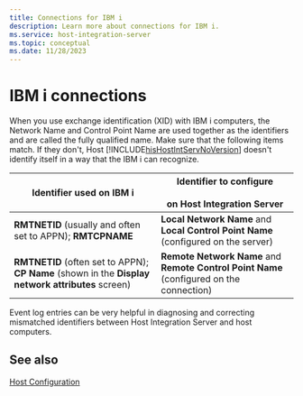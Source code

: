 ```yaml
---
title: Connections for IBM i
description: Learn more about connections for IBM i.
ms.service: host-integration-server
ms.topic: conceptual
ms.date: 11/28/2023
---
```


# IBM i connections

When you use exchange identification (XID) with IBM i computers, the Network Name and Control Point Name are used together as the identifiers and are called the fully qualified name. Make sure that the following items match. If they don't, Host [!INCLUDE[hisHostIntServNoVersion](../includes/hishostintservnoversion-md.md)] doesn't identify itself in a way that the IBM i can recognize.
  
| Identifier used on IBM i | Identifier to configure <br><br> on Host Integration Server |
|---------------------------------|-------------------------------------------------------------|
| **RMTNETID** (usually and often set to APPN); **RMTCPNAME** | **Local Network Name** and **Local Control Point Name** (configured on the server) |
| **RMTNETID** (often set to APPN); **CP Name** (shown in the **Display network attributes** screen) | **Remote Network Name** and **Remote Control Point Name** (configured on the connection) |

Event log entries can be very helpful in diagnosing and correcting mismatched identifiers between Host Integration Server and host computers.

## See also

[Host Configuration](../core/host-configuration1.md)